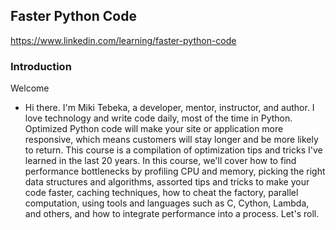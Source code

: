## Faster Python Code

https://www.linkedin.com/learning/faster-python-code

### Introduction

Welcome
- Hi there. I'm Miki Tebeka, a developer, mentor, instructor, and author. I love technology and write code daily, most of the time in Python. Optimized Python code will make your site or application more responsive, which means customers will stay longer and be more likely to return. This course is a compilation of optimization tips and tricks I've learned in the last 20 years. In this course, we'll cover how to find performance bottlenecks by profiling CPU and memory, picking the right data structures and algorithms, assorted tips and tricks to make your code faster, caching techniques, how to cheat the factory, parallel computation, using tools and languages such as C, Cython, Lambda, and others, and how to integrate performance into a process. Let's roll.
